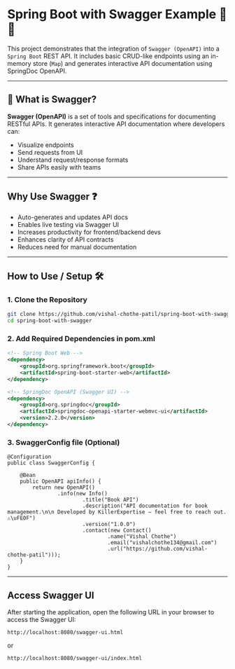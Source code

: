 # Spring Boot with Swagger Example 🧾🚀

This project demonstrates that the integration of `Swagger (OpenAPI)` into a `Spring Boot` REST API. It includes basic CRUD-like endpoints using an in-memory store (`Map`) and generates interactive API documentation using SpringDoc OpenAPI.

---

## 📘 What is Swagger?

**Swagger (OpenAPI)** is a set of tools and specifications for documenting RESTful APIs. It generates interactive API documentation where developers can:
- Visualize endpoints
- Send requests from UI
- Understand request/response formats
- Share APIs easily with teams

---

## Why Use Swagger ❓ 

- Auto-generates and updates API docs
- Enables live testing via Swagger UI
- Increases productivity for frontend/backend devs
- Enhances clarity of API contracts
- Reduces need for manual documentation

---

## How to Use / Setup 🛠️ 

### 1. Clone the Repository

  ```bash
  git clone https://github.com/vishal-chothe-patil/spring-boot-with-swagger.git
  cd spring-boot-with-swagger
  ```

### 2. Add Required Dependencies in pom.xml

  ```xml
  <!-- Spring Boot Web -->
  <dependency>
      <groupId>org.springframework.boot</groupId>
      <artifactId>spring-boot-starter-web</artifactId>
  </dependency>
  
  <!-- SpringDoc OpenAPI (Swagger UI) -->
  <dependency>
      <groupId>org.springdoc</groupId>
      <artifactId>springdoc-openapi-starter-webmvc-ui</artifactId>
      <version>2.2.0</version>
  </dependency>
  ```

### 3. SwaggerConfig file (Optional)

  ```
  @Configuration
  public class SwaggerConfig {
  
      @Bean
      public OpenAPI apiInfo() {
          return new OpenAPI()
                  .info(new Info()
                          .title("Book API")
                          .description("API documentation for book management.\n\n Developed by KillerExpertise — feel free to reach out. ⚠\uFE0F")
                          .version("1.0.0")
                          .contact(new Contact()
                                  .name("Vishal Chothe")
                                  .email("vishalchothe134@gmail.com")
                                  .url("https://github.com/vishal-chothe-patil")));
      }
  }
  ```
---

## Access Swagger UI

After starting the application, open the following URL in your browser to access the Swagger UI:

  ```
  http://localhost:8080/swagger-ui.html
  ```

   or
  
  ```  
  http://localhost:8080/swagger-ui/index.html
  ```
